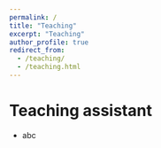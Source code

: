 ```yaml
---
permalink: /
title: "Teaching"
excerpt: "Teaching"
author_profile: true
redirect_from: 
  - /teaching/
  - /teaching.html
---
```


Teaching assistant
======
* abc
